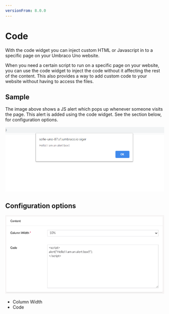 ```yaml
---
versionFrom: 8.0.0
---
```


# Code

With the code widget you can inject custom HTML or Javascript in to a specific page on your Umbraco Uno website.

When you need a certain script to run on a specific page on your website, you can use the code widget to inject the code without it affecting the rest of the content. This also provides a way to add custom code to your website without having to access the files.

## Sample

The image above shows a JS alert which pops up whenever someone visits the page. This alert is added using the code widget. See the section below, for configuration options.

![JS alert adding using the code widget](images/code-alert.png)

## Configuration options

![Configuration for the above image](images/code-configuration.png)

- Column Width
- Code
